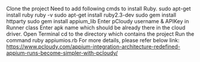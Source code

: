 Clone the project
Need to add following cmds to install Ruby.
sudo apt-get install ruby
ruby -v
sudo apt-get install ruby2.3-dev
sudo gem install httparty
sudo gem install appium_lib
Enter pCloudy username & APIKey in Runner class
Enter apk name which should be already there in the cloud driver.
Open Terminal
cd to the directory which contains the project
Run the command ruby appiumios.rb
For more details, please refer below link: https://www.pcloudy.com/appium-integration-architecture-redefined-appium-runs-become-simpler-with-pcloudy/
